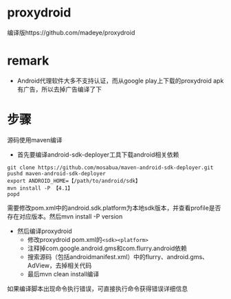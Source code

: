# proxydroid
编译版https://github.com/madeye/proxydroid

# remark
- Android代理软件大多不支持认证，而从google play上下载的proxydroid apk有广告，所以去掉广告编译了下

# 步骤
源码使用maven编译

- 首先要编译android-sdk-deployer工具下载android相关依赖
```
git clone https://github.com/mosabua/maven-android-sdk-deployer.git 
pushd maven-android-sdk-deployer
export ANDROID_HOME=【/path/to/android/sdk】
mvn install -P 【4.1】
popd
```
需要修改pom.xml中的android.sdk.platform为本地sdk版本，并查看profile是否存在对应版本。然后mvn install -P version

- 然后编译proxydroid
  - 修改proxydroid pom.xml的`<sdk><platform>`
  - 注释掉com.google.android.gms和com.flurry.android依赖
  - 搜索源码（包括androidmanifest.xml）中的flurry、android.gms、AdView，去掉相关代码
  - 最后mvn clean install编译

如果编译脚本出现命令执行错误，可直接执行命令获得错误详细信息
